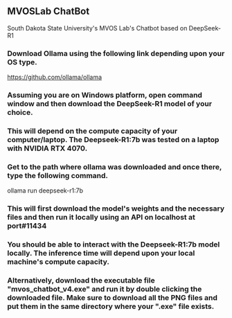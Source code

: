 ## MVOSLab ChatBot
 South Dakota State University's MVOS Lab's Chatbot based on DeepSeek-R1
### Download Ollama using the following link depending upon your OS type.
 https://github.com/ollama/ollama
### Assuming you are on Windows platform, open command window and then download the DeepSeek-R1 model of your choice.
### This will depend on the compute capacity of your computer/laptop. The Deepseek-R1:7b was tested on a laptop with NVIDIA RTX 4070.
### Get to the path where ollama was downloaded and once there, type the following command.
 ollama run deepseek-r1:7b
### This will first download the model's weights and the necessary files and then run it locally using an API on localhost at port#11434
### You should be able to interact with the Deepseek-R1:7b model locally. The inference time will depend upon your local machine's compute capacity.
### Alternatively, download the executable file "mvos_chatbot_v4.exe" and run it by double clicking the downloaded file. Make sure to download all the PNG files and put them in the same directory where your ".exe" file exists.


